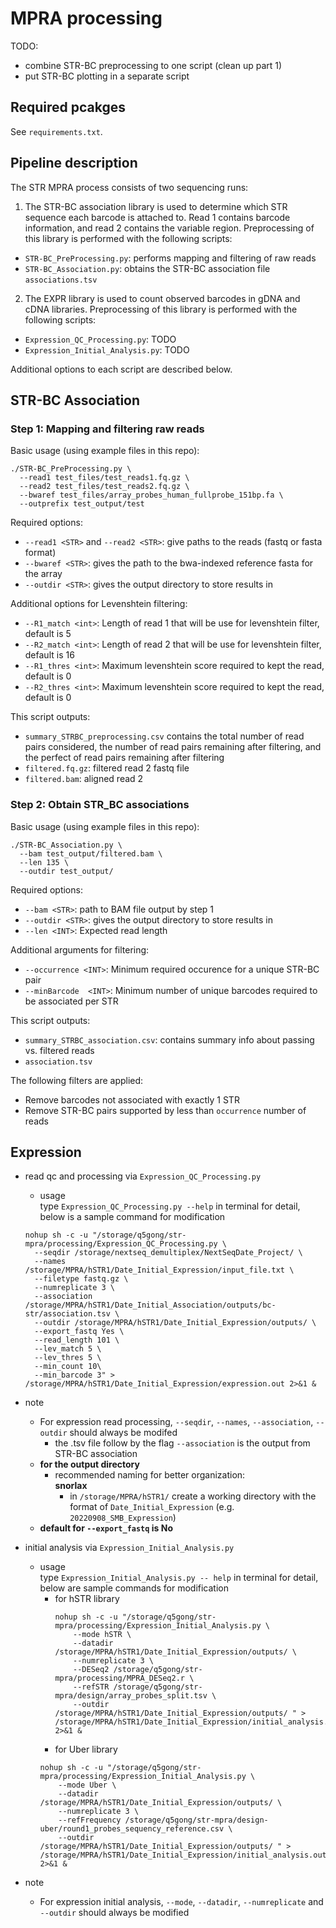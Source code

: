 # MPRA processing 

TODO:
* combine STR-BC preprocessing to one script (clean up part 1)
* put STR-BC plotting in a separate script

## Required pcakges

See `requirements.txt`.

## Pipeline description

The STR MPRA process consists of two sequencing runs:

1. The STR-BC association library is used to determine which STR sequence each barcode is attached to. Read 1 contains barcode information, and read 2 contains the variable region. Preprocessing of this library is performed with the following scripts:

* `STR-BC_PreProcessing.py`: performs mapping and filtering of raw reads
* `STR-BC_Association.py`: obtains the STR-BC association file `associations.tsv`

2. The EXPR library is used to count observed barcodes in gDNA and cDNA libraries. Preprocessing of this library is performed with the following scripts:

* `Expression_QC_Processing.py`: TODO
* `Expression_Initial_Analysis.py`: TODO

Additional options to each script are described below.

## STR-BC Association

### Step 1: Mapping and filtering raw reads

Basic usage (using example files in this repo):

```shell
./STR-BC_PreProcessing.py \
  --read1 test_files/test_reads1.fq.gz \
  --read2 test_files/test_reads2.fq.gz \
  --bwaref test_files/array_probes_human_fullprobe_151bp.fa \
  --outprefix test_output/test
```

Required options:
* `--read1 <STR>` and `--read2 <STR>`: give paths to the reads (fastq or fasta format)
* `--bwaref <STR>`: gives the path to the bwa-indexed reference fasta for the array
* `--outdir <STR>`: gives the output directory to store results in

Additional options for Levenshtein filtering:

* `--R1_match <int>`: Length of read 1 that will be use for levenshtein filter, default is 5
* `--R2_match <int>`: Length of read 2 that will be use for levenshtein filter, default is 16
* `--R1_thres <int>`: Maximum levenshtein score required to kept the read, default is 0
* `--R2_thres <int>`: Maximum levenshtein score required to kept the read, default is 0

This script outputs:
* `summary_STRBC_preprocessing.csv` contains the total number of read pairs considered, the number of read pairs remaining after filtering, and the perfect of read pairs remaining after filtering
* `filtered.fq.gz`: filtered read 2 fastq file
* `filtered.bam`: aligned read 2

### Step 2: Obtain STR_BC associations

Basic usage (using example files in this repo):

```shell
./STR-BC_Association.py \
  --bam test_output/filtered.bam \
  --len 135 \
  --outdir test_output/
```

Required options:
* `--bam <STR>`: path to BAM file output by step 1
* `--outdir <STR>`: gives the output directory to store results in
* `--len <INT>`: Expected read length

Additional arguments for filtering:
* `--occurrence <INT>`: Minimum required occurence for a unique STR-BC pair
* `--minBarcode  <INT>`: Minimum number of unique barcodes required to be associated per STR

This script outputs:
* `summary_STRBC_association.csv`: contains summary info about passing vs. filtered reads
* `association.tsv`

The following filters are applied:
* Remove barcodes not associated with exactly 1 STR
* Remove STR-BC pairs supported by less than `occurrence` number of reads

## Expression 
- read qc and processing via `Expression_QC_Processing.py`
    - usage \
      type `Expression_QC_Processing.py --help` in terminal for detail, below is a sample command for modification
    ```shell
    nohup sh -c -u "/storage/q5gong/str-mpra/processing/Expression_QC_Processing.py \
      --seqdir /storage/nextseq_demultiplex/NextSeqDate_Project/ \
      --names /storage/MPRA/hSTR1/Date_Initial_Expression/input_file.txt \
      --filetype fastq.gz \
      --numreplicate 3 \
      --association /storage/MPRA/hSTR1/Date_Initial_Association/outputs/bc-str/association.tsv \
      --outdir /storage/MPRA/hSTR1/Date_Initial_Expression/outputs/ \
      --export_fastq Yes \
      --read_length 101 \
      --lev_match 5 \
      --lev_thres 5 \
      --min_count 10\
      --min_barcode 3" > /storage/MPRA/hSTR1/Date_Initial_Expression/expression.out 2>&1 &
    ```
- note 
    - For expression read processing, `--seqdir`, `--names`, `--association`, `--outdir` should always be modifed
        - the .tsv file follow by the flag `--association` is the output from STR-BC association 
    - __for the output directory__
        - recommended naming for better organization: \
          __snorlax__
          - in `/storage/MPRA/hSTR1/` create a working directory with the format of `Date_Initial_Expression` (e.g. `20220908_SMB_Expression`)
    - __default for `--export_fastq` is No__
          
- initial analysis via `Expression_Initial_Analysis.py`
    - usage \
      type `Expression_Initial_Analysis.py -- help` in terminal for detail, below are sample commands for modification 
      - for hSTR library 
        ```shell
        nohup sh -c -u "/storage/q5gong/str-mpra/processing/Expression_Initial_Analysis.py \
            --mode hSTR \
            --datadir /storage/MPRA/hSTR1/Date_Initial_Expression/outputs/ \
            --numreplicate 3 \
            --DESeq2 /storage/q5gong/str-mpra/processing/MPRA_DESeq2.r \
            --refSTR /storage/q5gong/str-mpra/design/array_probes_split.tsv \
            --outdir /storage/MPRA/hSTR1/Date_Initial_Expression/outputs/ " > /storage/MPRA/hSTR1/Date_Initial_Expression/initial_analysis.out 2>&1 &
        ```
       - for Uber library
        ```shell
        nohup sh -c -u "/storage/q5gong/str-mpra/processing/Expression_Initial_Analysis.py \
            --mode Uber \
            --datadir /storage/MPRA/hSTR1/Date_Initial_Expression/outputs/ \
            --numreplicate 3 \
            --refFrequency /storage/q5gong/str-mpra/design-uber/round1_probes_sequency_reference.csv \
            --outdir /storage/MPRA/hSTR1/Date_Initial_Expression/outputs/ " > /storage/MPRA/hSTR1/Date_Initial_Expression/initial_analysis.out 2>&1 &
        ```
- note
    - For expression initial analysis, `--mode`, `--datadir`, `--numreplicate` and `--outdir` should always be modified